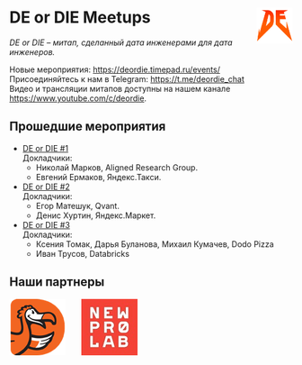 # <img src="images/logo.png" width="64" style="float: right"> DE or DIE Meetups

_DE or DIE – митап, сделанный дата инженерами для дата инженеров._

Новые мероприятия: <https://deordie.timepad.ru/events/>  
Присоединяйтесь к нам в Telegram: <https://t.me/deordie_chat>  
Видео и трансляции митапов доступны на нашем канале <https://www.youtube.com/c/deordie>.

## Прошедшие мероприятия

- [DE or DIE #1](meetups/01)  
Докладчики:
  - Николай Марков, Aligned Research Group.
  - Евгений Ермаков, Яндекс.Такси.
- [DE or DIE #2](meetups/02)  
Докладчики:  
  - Егор Матешук, Qvant.
  - Денис Хуртин, Яндекс.Маркет.
- [DE or DIE #3](meetups/03)  
Докладчики:  
  - Ксения Томак, Дарья Буланова, Михаил Кумачев, Dodo Pizza  
  - Иван Трусов, Databricks

## Наши партнеры

[![dp_logo]][dp_link]&emsp;&emsp;[![nlp_logo]][nlp_link]

[dp_link]: https://dodopizza.dev/ "Dodo Pizza Engineering"
[dp_logo]: images/dodopizza_partner.png "Dodo Pizza Engineering"
[nlp_link]: https://newprolab.com/ "New Professions Lab"
[nlp_logo]: images/newprolab_partner.jpg "New Professions Lab"
